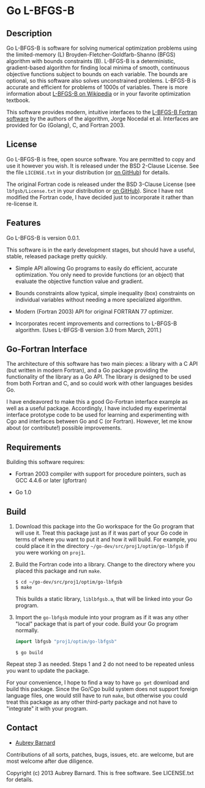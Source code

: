 Go L-BFGS-B
===========


Description
-----------

Go L-BFGS-B is software for solving numerical optimization problems
using the limited-memory (L) Broyden-Fletcher-Goldfarb-Shanno (BFGS)
algorithm with bounds constraints (B).  L-BFGS-B is a deterministic,
gradient-based algorithm for finding local minima of smooth, continuous
objective functions subject to bounds on each variable.  The bounds are
optional, so this software also solves unconstrained problems.  L-BFGS-B
is accurate and efficient for problems of 1000s of variables.  There is
more information about [L-BFGS-B on
Wikipedia](http://en.wikipedia.org/wiki/L-BFGS) or in your favorite
optimization textbook.

This software provides modern, intuitive interfaces to the [L-BFGS-B
Fortran
software](http://users.eecs.northwestern.edu/~nocedal/software.html) by
the authors of the algorithm, Jorge Nocedal et al.  Interfaces are
provided for Go (Golang), C, and Fortran 2003.


License
-------

Go L-BFGS-B is free, open source software.  You are permitted to copy
and use it however you wish.  It is released under the BSD 2-Clause
License.  See the file `LICENSE.txt` in your distribution (or [on
GitHub](https://github.com/afbarnard/go-lbfgsb/blob/master/LICENSE.txt))
for details.

The original Fortran code is released under the BSD 3-Clause License
(see `lbfgsb/License.txt` in your distribution or [on
GitHub](https://github.com/afbarnard/go-lbfgsb/blob/master/lbfgsb/License.txt)).
Since I have not modified the Fortran code, I have decided just to
incorporate it rather than re-license it.


Features
--------

Go L-BFGS-B is version 0.0.1.

This software is in the early development stages, but should have a
useful, stable, released package pretty quickly.

* Simple API allowing Go programs to easily do efficient, accurate
  optimization.  You only need to provide functions (or an object) that
  evaluate the objective function value and gradient.

* Bounds constraints allow typical, simple inequality (box) constraints
  on individual variables without needing a more specialized algorithm.

* Modern (Fortran 2003) API for original FORTRAN 77 optimizer.

* Incorporates recent improvements and corrections to L-BFGS-B
  algorithm.  (Uses L-BFGS-B version 3.0 from March, 2011.)


Go-Fortran Interface
--------------------

The architecture of this software has two main pieces: a library with a
C API (but written in modern Fortran), and a Go package providing the
functionality of the library as a Go API.  The library is designed to be
used from both Fortran and C, and so could work with other languages
besides Go.

I have endeavored to make this a good Go-Fortran interface example as
well as a useful package.  Accordingly, I have included my experimental
interface prototype code to be used for learning and experimenting with
Cgo and interfaces between Go and C (or Fortran).  However, let me know
about (or contribute!) possible improvements.


Requirements
------------

Building this software requires:

* Fortran 2003 compiler with support for procedure pointers, such as GCC
  4.4.6 or later (gfortran)

* Go 1.0


Build
-----

1. Download this package into the Go workspace for the Go program that
   will use it.  Treat this package just as if it was part of your Go
   code in terms of where you want to put it and how it will build.  For
   example, you could place it in the directory
   `~/go-dev/src/proj1/optim/go-lbfgsb` if you were working on `proj1`.

2. Build the Fortran code into a library.  Change to the directory where
   you placed this package and run `make`.

   ```shell
   $ cd ~/go-dev/src/proj1/optim/go-lbfgsb
   $ make
   ```

   This builds a static library, `liblbfgsb.a`, that will be linked into
   your Go program.

3. Import the `go-lbfgsb` module into your program as if it was any
   other "local" package that is part of your code.  Build your Go
   program normally.

   ```go
   import lbfgsb "proj1/optim/go-lbfgsb"
   ```

   ```shell
   $ go build
   ```

Repeat step 3 as needed.  Steps 1 and 2 do not need to be repeated
unless you want to update the package.

For your convenience, I hope to find a way to have `go get` download and
build this package.  Since the Go/Cgo build system does not support
foreign language files, one would still have to run `make`, but
otherwise you could treat this package as any other third-party package
and not have to "integrate" it with your program.


Contact
-------

* [Aubrey Barnard](https://github.com/afbarnard)

Contributions of all sorts, patches, bugs, issues, etc. are welcome, but
are most welcome after due diligence.


Copyright (c) 2013 Aubrey Barnard.  This is free software.  See
LICENSE.txt for details.
